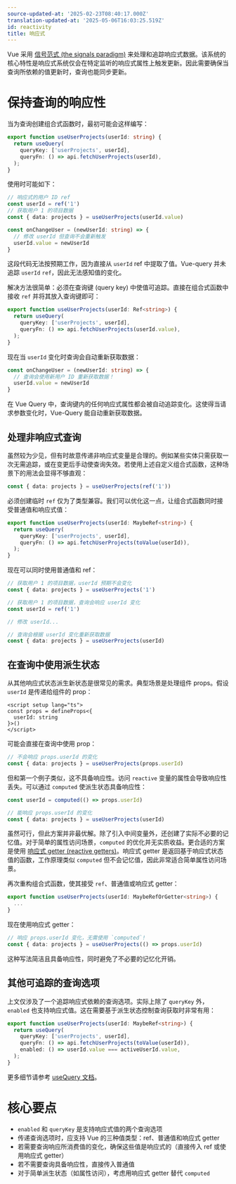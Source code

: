 ```yaml
---
source-updated-at: '2025-02-23T08:40:17.000Z'
translation-updated-at: '2025-05-06T16:03:25.519Z'
id: reactivity
title: 响应式
---
```

Vue 采用 [信号范式 (the signals paradigm)](https://vuejs.org/guide/extras/reactivity-in-depth.html#connection-to-signals) 来处理和追踪响应式数据。该系统的核心特性是响应式系统仅会在特定监听的响应式属性上触发更新。因此需要确保当查询所依赖的值更新时，查询也能同步更新。

# 保持查询的响应性

当为查询创建组合式函数时，最初可能会这样编写：

```ts
export function useUserProjects(userId: string) {
  return useQuery(
    queryKey: ['userProjects', userId],
    queryFn: () => api.fetchUserProjects(userId),
  );
}
```

使用时可能如下：

```ts
// 响应式的用户 ID ref
const userId = ref('1')
// 获取用户 1 的项目数据
const { data: projects } = useUserProjects(userId.value)

const onChangeUser = (newUserId: string) => {
  // 修改 userId 但查询不会重新触发
  userId.value = newUserId
}
```

这段代码无法按预期工作，因为直接从 `userId` ref 中提取了值。Vue-query 并未追踪 `userId` `ref`，因此无法感知值的变化。

解决方法很简单：必须在查询键 (query key) 中使值可追踪。直接在组合式函数中接收 `ref` 并将其放入查询键即可：

```ts
export function useUserProjects(userId: Ref<string>) {
  return useQuery(
    queryKey: ['userProjects', userId],
    queryFn: () => api.fetchUserProjects(userId.value),
  );
}
```

现在当 `userId` 变化时查询会自动重新获取数据：

```ts
const onChangeUser = (newUserId: string) => {
  // 查询会使用新用户 ID 重新获取数据！
  userId.value = newUserId
}
```

在 Vue Query 中，查询键内的任何响应式属性都会被自动追踪变化。这使得当请求参数变化时，Vue-Query 能自动重新获取数据。

## 处理非响应式查询

虽然较为少见，但有时故意传递非响应式变量是合理的。例如某些实体只需获取一次无需追踪，或在变更后手动使查询失效。若使用上述自定义组合式函数，这种场景下的用法会显得不够直观：

```ts
const { data: projects } = useUserProjects(ref('1'))
```

必须创建临时 `ref` 仅为了类型兼容。我们可以优化这一点，让组合式函数同时接受普通值和响应式值：

```ts
export function useUserProjects(userId: MaybeRef<string>) {
  return useQuery(
    queryKey: ['userProjects', userId],
    queryFn: () => api.fetchUserProjects(toValue(userId)),
  );
}
```

现在可以同时使用普通值和 ref：

```ts
// 获取用户 1 的项目数据，userId 预期不会变化
const { data: projects } = useUserProjects('1')

// 获取用户 1 的项目数据，查询会响应 userId 变化
const userId = ref('1')

// 修改 userId...

// 查询会根据 userId 变化重新获取数据
const { data: projects } = useUserProjects(userId)
```

## 在查询中使用派生状态

从其他响应式状态派生新状态是很常见的需求。典型场景是处理组件 props。假设 `userId` 是传递给组件的 prop：

```vue
<script setup lang="ts">
const props = defineProps<{
  userId: string
}>()
</script>
```

可能会直接在查询中使用 prop：

```ts
// 不会响应 props.userId 的变化
const { data: projects } = useUserProjects(props.userId)
```

但和第一个例子类似，这不具备响应性。访问 `reactive` 变量的属性会导致响应性丢失。可以通过 `computed` 使派生状态具备响应性：

```ts
const userId = computed(() => props.userId)

// 能响应 props.userId 的变化
const { data: projects } = useUserProjects(userId)
```

虽然可行，但此方案并非最优解。除了引入中间变量外，还创建了实际不必要的记忆值。对于简单的属性访问场景，`computed` 的优化并无实质收益。更合适的方案是使用 [响应式 getter (reactive getters)](https://blog.vuejs.org/posts/vue-3-3#better-getter-support-with-toref-and-tovalue)。响应式 getter 是返回基于响应式状态值的函数，工作原理类似 `computed` 但不会记忆值，因此非常适合简单属性访问场景。

再次重构组合式函数，使其接受 `ref`、普通值或响应式 getter：

```ts
export function useUserProjects(userId: MaybeRefOrGetter<string>) {
  ...
}
```

现在使用响应式 getter：

```ts
// 响应 props.userId 变化，无需使用 `computed`!
const { data: projects } = useUserProjects(() => props.userId)
```

这种写法简洁且具备响应性，同时避免了不必要的记忆化开销。

## 其他可追踪的查询选项

上文仅涉及了一个追踪响应式依赖的查询选项。实际上除了 `queryKey` 外，`enabled` 也支持响应式值。这在需要基于派生状态控制查询获取时非常有用：

```ts
export function useUserProjects(userId: MaybeRef<string>) {
  return useQuery(
    queryKey: ['userProjects', userId],
    queryFn: () => api.fetchUserProjects(toValue(userId)),
    enabled: () => userId.value === activeUserId.value,
  );
}
```

更多细节请参考 [useQuery 文档](./reference/useQuery.md)。

# 核心要点

- `enabled` 和 `queryKey` 是支持响应式值的两个查询选项
- 传递查询选项时，应支持 Vue 的三种值类型：ref、普通值和响应式 getter
- 若需要查询响应所消费值的变化，确保这些值是响应式的（直接传入 ref 或使用响应式 getter）
- 若不需要查询具备响应性，直接传入普通值
- 对于简单派生状态（如属性访问），考虑用响应式 getter 替代 `computed`
